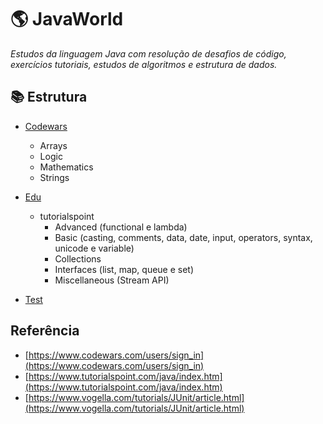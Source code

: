 # 🌎 JavaWorld

*Estudos da linguagem Java com resolução de desafios de código, exercícios tutoriais, estudos de algoritmos e estrutura de dados.*


## 📚 Estrutura

- [Codewars](/src/codewars/fundamentals/)
    - Arrays
    - Logic
    - Mathematics
    - Strings

- [Edu](/src/edu/tutorialspoint/)
    - tutorialspoint
        - Advanced (functional e lambda)
        - Basic (casting, comments, data, date, input, operators, syntax, unicode e variable)
        - Collections
        - Interfaces (list, map, queue e set)
        - Miscellaneous (Stream API)

- [Test](/src/test/)


## Referência
- [https://www.codewars.com/users/sign_in](https://www.codewars.com/users/sign_in)
 - [https://www.tutorialspoint.com/java/index.htm](https://www.tutorialspoint.com/java/index.htm)
 - [https://www.vogella.com/tutorials/JUnit/article.html](https://www.vogella.com/tutorials/JUnit/article.html)